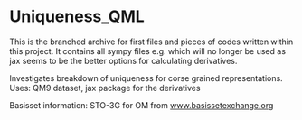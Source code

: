 # Uniqueness_QML
This is the branched archive for first files and pieces of codes written within this project. It contains all sympy files e.g. which will no longer be used as jax seems to be the better options for calculating derivatives.

Investigates breakdown of uniqueness for corse grained representations. Uses: QM9 dataset, jax package for the derivatives

Basisset information:
STO-3G for OM from www.basissetexchange.org
